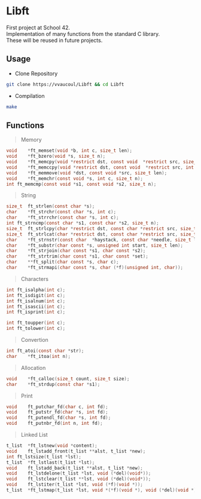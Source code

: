 # Libft

First project at School 42.<br>
Implementation of many functions from the standard C library.<br>
These will be reused in future projects.<br>

## Usage

- Clone Repository
```bash
git clone https://vvaucoul/Libft && cd Libft
```

- Compilation
```bash
make
```

## Functions

> Memory

```C
void	*ft_memset(void *b, int c, size_t len);
void	*ft_bzero(void *s, size_t n);
void	*ft_memcpy(void *restrict dst, const void  *restrict src, size_t n);
void	*ft_memccpy(void *restrict dst, const void  *restrict src, int c, size_t n);
void	*ft_memmove(void *dst, const void *src, size_t len);
void	*ft_memchr(const void *s, int c, size_t n);
int	ft_memcmp(const void *s1, const void *s2, size_t n);
```

> String

```C
size_t	ft_strlen(const char *s);
char	*ft_strchr(const char *s, int c);
char	*ft_strrchr(const char *s, int c);
int	ft_strncmp(const char *s1, const char *s2, size_t n);
size_t	ft_strlcpy(char *restrict dst, const char *restrict src, size_t dstsize);
size_t	ft_strlcat(char *restrict dst, const char *restrict src, size_t dstsize);
char	*ft_strnstr(const char	*haystack, const char *needle, size_t len);
char	*ft_substr(char const *s, unsigned int start, size_t len);
char	*ft_strjoin(char const *s1, char const *s2);
char	*ft_strtrim(char const *s1, char const *set);
char	**ft_split(char const *s, char c);
char	*ft_strmapi(char const *s, char (*f)(unsigned int, char));
```

> Characters

```C
int	ft_isalpha(int c);
int	ft_isdigit(int c);
int	ft_isalnum(int c);
int	ft_isascii(int c);
int	ft_isprint(int c);

int	ft_toupper(int c);
int	ft_tolower(int c);
```

> Convertion

```C
int	ft_atoi(const char *str);
char	*ft_itoa(int n);
```

> Allocation

```C
void	*ft_calloc(size_t count, size_t size);
char	*ft_strdup(const char *s1);
```

> Print

```C
void	ft_putchar_fd(char c, int fd);
void	ft_putstr_fd(char *s, int fd);
void	ft_putendl_fd(char *s, int fd);
void	ft_putnbr_fd(int n, int fd);
```

> Linked List

```C
t_list	*ft_lstnew(void *content);
void	ft_lstadd_front(t_list **alst, t_list *new);
int	ft_lstsize(t_list *lst);
t_list	*ft_lstlast(t_list *lst);
void	ft_lstadd_back(t_list **alst, t_list *new);
void	ft_lstdelone(t_list *lst, void (*del)(void*));
void	ft_lstclear(t_list **lst, void (*del)(void*));
void	ft_lstiter(t_list *lst, void (*f)(void *));
t_list	*ft_lstmap(t_list *lst, void *(*f)(void *), void (*del)(void *));
```
